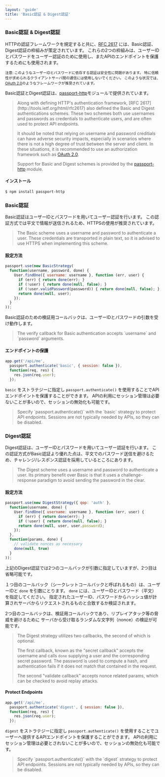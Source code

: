 ```yaml
---
layout: 'guide'
title: 'Basic認証 & Digest認証'
---
```


### Basic認証 & Digest認証

HTTPの認証フレームワークを規定すると共に、[RFC 2617](http://tools.ietf.org/html/rfc2617) には、Basic認証、Digest認証の枠組みが策定されています。
これらの2つの枠組みは、ユーザーIDとパスワードをユーザー認証のために使用し、またAPIのエンドポイントを保護するためにも使用されます。

<small>注意: このようなユーザーIDとパスワードに依存する認証は安全性に問題があります。
特に信頼性が求められるクライアントサーバ間の通信には使用しないでください。
このような状況では、[OAuth 2.0](/www.passportjs.org/guide/oauth2-api/)のようなフレームワークが推奨されています。</small>

Basic認証とDigest認証は、[passport-http](https://github.com/jaredhanson/passport-http)モジュールで提供されています。

<blockquote class="original">
Along with defining HTTP's authentication framework, [RFC 2617](http://tools.ietf.org/html/rfc2617)
also defined the Basic and Digest authentications schemes.  These two schemes
both use usernames and passwords as credentials to authenticate users, and are
often used to protect API endpoints.

It should be noted that relying on username and password creditials can have
adverse security impacts, especially in scenarios where there is not a high
degree of trust between the server and client.  In these situations, it is
recommended to use an authorization framework such as [OAuth 2.0](/guide/oauth2-api/).

Support for Basic and Digest schemes is provided by the [passport-http](https://github.com/jaredhanson/passport-http)
module.
</blockquote>

#### インストール

```bash
$ npm install passport-http
```

### Basic認証

Basic認証はユーザーIDとパスワードを用いてユーザー認証を行います。
この認証方式では平文で情報が送信されるため、HTTPSの使用が推奨されています。

<blockquote class="original">
The Basic scheme uses a username and password to authenticate a user.  These
credentials are transported in plain text, so it is advised to use HTTPS when
implementing this scheme.
</blockquote>

#### 設定方法

```javascript
passport.use(new BasicStrategy(
  function(username, password, done) {
    User.findOne({ username: username }, function (err, user) {
      if (err) { return done(err); }
      if (!user) { return done(null, false); }
      if (!user.validPassword(password)) { return done(null, false); }
      return done(null, user);
    });
  }
));
```

Basic認証のための検証用コールバックは、ユーザーIDとパスワードの引数を受け動作します。

<blockquote class="original">
The verify callback for Basic authentication accepts `username` and `password`
arguments.
</blockquote>


#### エンドポイントの保護

```javascript
app.get('/api/me', 
  passport.authenticate('basic', { session: false }),
  function(req, res) {
    res.json(req.user);
  });
```

`basic` をストラテジーに指定し  `passport.authenticate()` を使用することでAPIエンドポイントを保護することができます。
APIの利用にセッション管理は必要ないことが多いので、セッションの無効化も可能です。

<blockquote class="original">
Specify `passport.authenticate()` with the `basic` strategy to protect API
endpoints.  Sessions are not typically needed by APIs, so they can be disabled.
</blockquote>

### Digest認証

Digest認証は、ユーザーIDとパスワードを用いてユーザー認証を行います。
この認証方式がBasic認証より優れた点は、平文でのパスワード送信を避けるため、チャレンジ/レスポンス認証を採用しているところにあります。

<blockquote class="original">
The Digest scheme uses a username and password to authenticate a user.  Its
primary benefit over Basic is that it uses a challenge-response paradigm to
avoid sending the password in the clear.
</blockquote>

#### 設定方法

```javascript
passport.use(new DigestStrategy({ qop: 'auth' },
  function(username, done) {
    User.findOne({ username: username }, function (err, user) {
      if (err) { return done(err); }
      if (!user) { return done(null, false); }
      return done(null, user, user.password);
    });
  },
  function(params, done) {
    // validate nonces as necessary
    done(null, true)
  }
));
```

上記のDigest認証では2つのコールバックが引数に指定していますが、2つ目は省略可能です。

１つ目のコールバック（シークレットコールバックと呼ばれるもの）は、ユーザーIDと `done` を引数にとります。
`done` には、ユーザーIDとパスワード（平文）を指定してください。
指定されたユーザーID、パスワードからハッシュ値が計算されサーバからリクエストされるものと合致するか検証されます。

2つ目のコールバックは、検証用コールバックであり、リプレイアタック等の脅威を避けるために
サーバから受け取るランダムな文字列（nonce）の検証が可能です。

<blockquote class="original">
The Digest strategy utilizes two callbacks, the second of which is optional.

The first callback, known as the "secret callback" accepts the username and
calls `done` supplying a user and the corresponding secret password.  The
password is used to compute a hash, and authentication fails if it does not
match that contained in the request.

The second "validate callback" accepts nonce related params, which can be
checked to avoid replay attacks.
</blockquote>

#### Protect Endpoints

```javascript
app.get('/api/me', 
  passport.authenticate('digest', { session: false }),
  function(req, res) {
    res.json(req.user);
  });
```

`digest` をストラテジーに指定し `passport.authenticate()` を使用することでユーザーへ提供するAPIエンドポイントを保護することができます。
APIの利用にセッション管理は必要とされないことが多いので、セッションの無効化も可能です。

<blockquote class="original">
Specify `passport.authenticate()` with the `digest` strategy to protect API
endpoints.  Sessions are not typically needed by APIs, so they can be disabled.
</blockquote>
